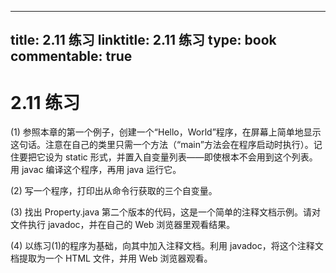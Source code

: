 
---
title: 2.11 练习
linktitle: 2.11 练习
type: book
commentable: true
---

# 2.11 练习

(1) 参照本章的第一个例子，创建一个“Hello，World”程序，在屏幕上简单地显示这句话。注意在自己的类里只需一个方法（“main”方法会在程序启动时执行）。记住要把它设为 static 形式，并置入自变量列表——即使根本不会用到这个列表。用 javac 编译这个程序，再用 java 运行它。

(2) 写一个程序，打印出从命令行获取的三个自变量。

(3) 找出 Property.java 第二个版本的代码，这是一个简单的注释文档示例。请对文件执行 javadoc，并在自己的 Web 浏览器里观看结果。

(4) 以练习(1)的程序为基础，向其中加入注释文档。利用 javadoc，将这个注释文档提取为一个 HTML 文件，并用 Web 浏览器观看。

    